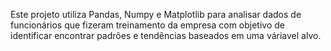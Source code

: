 
Este projeto utiliza Pandas, Numpy e Matplotlib para analisar dados de funcionários que fizeram treinamento da empresa com objetivo de identificar encontrar padrões e tendências baseados em uma váriavel alvo.
